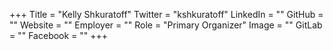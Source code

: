 +++
Title = "Kelly Shkuratoff"
Twitter = "kshkuratoff"
LinkedIn = ""
GitHub = ""
Website = ""
Employer = ""
Role = "Primary Organizer"
Image = ""
GitLab = ""
Facebook = ""
+++
